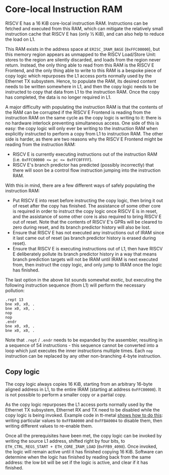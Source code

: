 # Core-local Instruction RAM

RISCV E has a 16 KiB core-local instruction RAM. Instructions can be fetched and executed from this RAM, which can mitigate the relatively small instruction cache that RISCV E has (only ½ KiB), and can also help to reduce the load on L1.

This RAM exists in the address space at `ERISC_IRAM_BASE` (`0xFFC00000`), but this memory region appears as unmapped to the RISCV Load/Store Unit: stores to the region are silently discarded, and loads from the region never return. Instead, the only thing able to read from this RAM is the RISCV E Frontend, and the only thing able to write to this RAM is a bespoke piece of copy logic which repurposes the L1 access ports normally used by the Ethernet TX subsystem. Hence, to populate the RAM, its desired content needs to be written somewhere in L1, and then the copy logic needs to be instructed to copy that data from L1 to the instruction RAM. Once the copy has completed, the data is no longer required in L1.

A major difficulty with populating the instruction RAM is that the contents of the RAM can be corrupted if the RISCV E Frontend is reading from the instruction RAM on the same cycle as the copy logic is writing to it: there is no hardware interlock preventing simultaneous access. One side of this is easy: the copy logic will only ever be writing to the instruction RAM when explicitly instructed to perform a copy from L1 to instruction RAM. The other side is harder, as there are two reasons why the RISCV E Frontend might be reading from the instruction RAM:
* RISCV E is currently executing instructions out of the instruction RAM (i.e. `0xFFC00000 <= pc <= 0xFFC0FFFF`).
* RISCV E's branch predictor has predicted (possibly incorrectly) that there will soon be a control flow instruction jumping into the instruction RAM.

With this in mind, there are a few different ways of safely populating the instruction RAM:
* Put RISCV E into reset before instructing the copy logic, then bring it out of reset after the copy has finished. The assistance of some other core is required in order to instruct the copy logic once RISCV E is in reset, and the assistance of some other core is also required to bring RISCV E out of reset. Note that the contents of RISCV E's GPRs will be cleared to zero during reset, and its branch predictor history will also be lost.
* Ensure that RISCV E has not executed any instructions out of IRAM since it last came out of reset (as branch predictor history is erased during reset).
* Ensure that RISCV E is executing instructions out of L1, then have RISCV E deliberately pollute its branch predictor history in a way that means branch prediction targets will not be IRAM until IRAM is next executed from, then instruct the copy logic, and only jump to IRAM once the logic has finished.

The last option in the above list sounds somewhat exotic, but executing the following instruction sequence (from L1) will perform the necessary pollution:
```
.rept 13
bne x0, x0, .
bne x0, x0, .
nop
nop
.endr
bne x0, x0, .
bne x0, x0, .
```
Note that `.rept` / `.endr` needs to be expanded by the assembler, resulting in a sequence of 54 instructions - this sequence cannot be converted into a loop which just executes the inner instructions multiple times. Each `nop` instruction can be replaced by any other non-branching 4-byte instruction.

## Copy logic

The copy logic always copies 16 KiB, starting from an arbitrary 16-byte aligned address in L1, to the entire IRAM (starting at address `0xFFC00000`). It is not possible to perform a smaller copy or a partial copy.

As the copy logic repurposes the L1 access ports normally used by the Ethernet TX subsystem, Ethernet RX and TX need to be disabled while the copy logic is being invoked. Example code in tt-metal [shows how to do this](https://github.com/tenstorrent/tt-metal/blob/0f97cf79f00077d7d99c445cc47f0c6ddfdc57a3/tt_metal/hw/firmware/src/erisc.cc#L65-L72): writing particular values to `0xFFBA0000` and `0xFFBA0004` to disable them, then writing different values to re-enable them.

Once all the prerequisites have been met, the copy logic can be invoked by writing the source L1 address, shifted right by four bits, to `ETH_CTRL_REGS_START + ETH_CORE_IRAM_LOAD` (`0xFFB9_4098`). Once invoked, the logic will remain active until it has finished copying 16 KiB. Software can determine when the logic has finished by reading back from the same address: the low bit will be set if the logic is active, and clear if it has finished.
